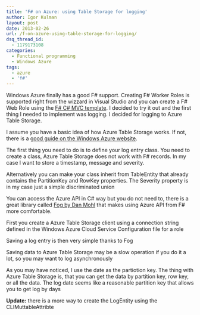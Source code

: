 ```yaml
---
title: 'F# on Azure: using Table Storage for logging'
author: Igor Kulman
layout: post
date: 2013-02-26
url: /f-on-azure-using-table-storage-for-logging/
dsq_thread_id:
  - 1179173108
categories:
  - Functional programming
  - Windows Azure
tags:
  - azure
  - 'f#'
---
```

Windows Azure finally has a good F# support. Creating F# Worker Roles is supported right from the wizzard in Visual Studio and you can create a F# Web Role using the [F# C# MVC template][1]. I decided to try it out and the first thing I needed to implement was logging. I decided for logging to Azure Table Storage.

I assume you have a basic idea of how Azure Table Storage works. If not, there is a [good guide on the Windows Azure website][2].

The first thing you need to do is to define your log entry class. You need to create a class, Azure Table Storage does not work with F# records. In my case I want to store a timestamp, message and severity. 

Alternatively you can make your class inherit from TableEntity that already contains the PartitionKey and RowKey properties. The Severity property is in my case just a simple discriminated union

You can access the Azure API in C# way but you do not need to, there is a great library called [Fog by Dan Mohl][3] that makes using Azure API from F# more comfortable.

First you create a Azure Table Storage client using a connection string defined in the Windows Azure Cloud Service Configuration file for a role

Saving a log entry is then very simple thanks to Fog

Saving data to Azure Table Storage may be a slow operation if you do it a lot, so you may want to log asynchronously

As you may have noticed, I use the date as the partiotion key. The thing with Azure Table Storage is, that you can get the data by partition key, row key, or all the data. The log date seems like a reasonable partition key that allows you to get log by days

**Update:** there is a more way to create the LogEntity using the CLIMuttableAttribte

 [1]: http://visualstudiogallery.msdn.microsoft.com/3d2bf938-fc9e-403c-90b3-8de27dc23095
 [2]: http://www.windowsazure.com/en-us/develop/net/how-to-guides/table-services/
 [3]: http://dmohl.github.com/Fog/